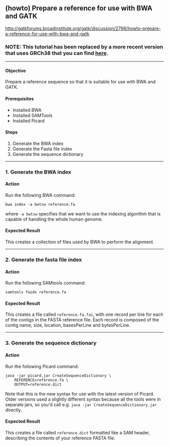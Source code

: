 ## (howto) Prepare a reference for use with BWA and GATK

http://gatkforums.broadinstitute.org/gatk/discussion/2798/howto-prepare-a-reference-for-use-with-bwa-and-gatk

<h3>NOTE: This tutorial has been replaced by a more recent version that uses GRCh38 that you can find <a href="https://www.broadinstitute.org/gatk/guide/article?id=8017">here</a>.</h3>
<hr />
<h4>Objective</h4>
<p>Prepare a reference sequence so that it is suitable for use with BWA and GATK. </p>
<h4>Prerequisites</h4>
<ul>
<li>Installed BWA</li>
<li>Installed SAMTools</li>
<li>Installed Picard</li>
</ul>
<h4>Steps</h4>
<ol>
<li>Generate the BWA index</li>
<li>Generate the Fasta file index</li>
<li>Generate the sequence dictionary </li>
</ol>
<hr />
<h3>1. Generate the BWA index</h3>
<h4>Action</h4>
<p>Run the following BWA command:</p>
<pre><code class="pre_md">bwa index -a bwtsw reference.fa </code class="pre_md"></pre>
<p>where <code>-a bwtsw</code> specifies that we want to use the indexing algorithm that is capable of handling the whole human genome.</p>
<h4>Expected Result</h4>
<p>This creates a collection of files used by BWA to perform the alignment. </p>
<hr />
<h3>2. Generate the fasta file index</h3>
<h4>Action</h4>
<p>Run the following SAMtools command: </p>
<pre><code class="pre_md">samtools faidx reference.fa </code class="pre_md"></pre>
<h4>Expected Result</h4>
<p>This creates a file called <code>reference.fa.fai</code>, with one record per line for each of the contigs in the FASTA reference file. Each record is composed of the contig name, size, location, basesPerLine and bytesPerLine. </p>
<hr />
<h3>3. Generate the sequence dictionary</h3>
<h4>Action</h4>
<p>Run the following Picard command: </p>
<pre><code class="pre_md">java -jar picard.jar CreateSequenceDictionary \
    REFERENCE=reference.fa \ 
    OUTPUT=reference.dict </code class="pre_md"></pre>
<p>Note that this is the new syntax for use with the latest version of Picard. Older versions used a slightly different syntax because all the tools were in separate jars, so you'd call e.g. <code>java -jar CreateSequenceDictionary.jar</code> directly. </p>
<h4>Expected Result</h4>
<p>This creates a file called <code>reference.dict</code> formatted like a SAM header, describing the contents of your reference FASTA file. </p>